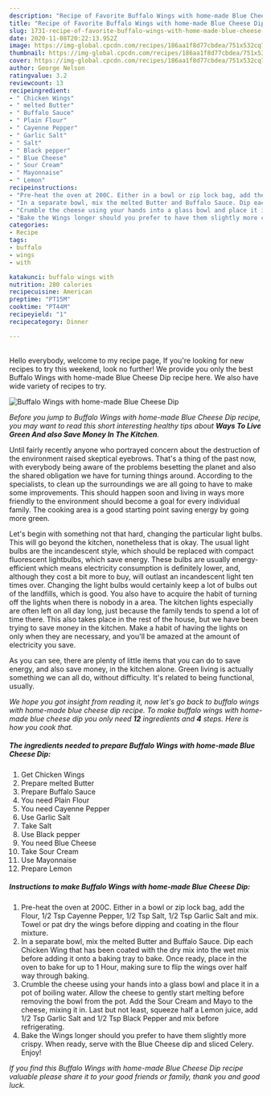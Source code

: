 ```yaml
---
description: "Recipe of Favorite Buffalo Wings with home-made Blue Cheese Dip"
title: "Recipe of Favorite Buffalo Wings with home-made Blue Cheese Dip"
slug: 1731-recipe-of-favorite-buffalo-wings-with-home-made-blue-cheese-dip
date: 2020-11-08T20:22:13.952Z
image: https://img-global.cpcdn.com/recipes/186aa1f8d77cbdea/751x532cq70/buffalo-wings-with-home-made-blue-cheese-dip-recipe-main-photo.jpg
thumbnail: https://img-global.cpcdn.com/recipes/186aa1f8d77cbdea/751x532cq70/buffalo-wings-with-home-made-blue-cheese-dip-recipe-main-photo.jpg
cover: https://img-global.cpcdn.com/recipes/186aa1f8d77cbdea/751x532cq70/buffalo-wings-with-home-made-blue-cheese-dip-recipe-main-photo.jpg
author: George Nelson
ratingvalue: 3.2
reviewcount: 13
recipeingredient:
- " Chicken Wings"
- " melted Butter"
- " Buffalo Sauce"
- " Plain Flour"
- " Cayenne Pepper"
- " Garlic Salt"
- " Salt"
- " Black pepper"
- " Blue Cheese"
- " Sour Cream"
- " Mayonnaise"
- " Lemon"
recipeinstructions:
- "Pre-heat the oven at 200C. Either in a bowl or zip lock bag, add the Flour, 1/2 Tsp Cayenne Pepper, 1/2 Tsp Salt, 1/2 Tsp Garlic Salt and mix. Towel or pat dry the wings before dipping and coating in the flour mixture."
- "In a separate bowl, mix the melted Butter and Buffalo Sauce. Dip each Chicken Wing that has been coated with the dry mix into the wet mix before adding it onto a baking tray to bake. Once ready, place in the oven to bake for up to 1 Hour, making sure to flip the wings over half way through baking."
- "Crumble the cheese using your hands into a glass bowl and place it in a pot of boiling water. Allow the cheese to gently start melting before removing the bowl from the pot. Add the Sour Cream and Mayo to the cheese, mixing it in. Last but not least, squeeze half a Lemon juice, add 1/2 Tsp Garlic Salt and 1/2 Tsp Black Pepper and mix before refrigerating."
- "Bake the Wings longer should you prefer to have them slightly more crispy. When ready, serve with the Blue Cheese dip and sliced Celery. Enjoy!"
categories:
- Recipe
tags:
- buffalo
- wings
- with

katakunci: buffalo wings with 
nutrition: 280 calories
recipecuisine: American
preptime: "PT15M"
cooktime: "PT44M"
recipeyield: "1"
recipecategory: Dinner

---
```

<br>
Hello everybody, welcome to my recipe page, If you're looking for new recipes to try this weekend, look no further! We provide you only the best Buffalo Wings with home-made Blue Cheese Dip recipe here. We also have wide variety of recipes to try.
<br>


![Buffalo Wings with home-made Blue Cheese Dip](https://img-global.cpcdn.com/recipes/186aa1f8d77cbdea/751x532cq70/buffalo-wings-with-home-made-blue-cheese-dip-recipe-main-photo.jpg)

<i>Before you jump to Buffalo Wings with home-made Blue Cheese Dip recipe, you may want to read this short interesting healthy tips about 
<strong>Ways To Live Green And also Save Money In The Kitchen</strong>.</i>
</br>

Until fairly recently anyone who portrayed concern about the destruction of the environment raised skeptical eyebrows. That's a thing of the past now, with everybody being aware of the problems besetting the planet and also the shared obligation we have for turning things around. According to the specialists, to clean up the surroundings we are all going to have to make some improvements. This should happen soon and living in ways more friendly to the environment should become a goal for every individual family. The cooking area is a good starting point saving energy by going more green.

Let's begin with something not that hard, changing the particular light bulbs. This will go beyond the kitchen, nonetheless that is okay. The usual light bulbs are the incandescent style, which should be replaced with compact fluorescent lightbulbs, which save energy. These bulbs are usually energy-efficient which means electricity consumption is definitely lower, and, although they cost a bit more to buy, will outlast an incandescent light ten times over. Changing the light bulbs would certainly keep a lot of bulbs out of the landfills, which is good. You also have to acquire the habit of turning off the lights when there is nobody in a area. The kitchen lights especially are often left on all day long, just because the family tends to spend a lot of time there. This also takes place in the rest of the house, but we have been trying to save money in the kitchen. Make a habit of having the lights on only when they are necessary, and you'll be amazed at the amount of electricity you save.

As you can see, there are plenty of little items that you can do to save energy, and also save money, in the kitchen alone. Green living is actually something we can all do, without difficulty. It's related to being functional, usually.


<i>We hope you got insight from reading it, now let's go back to buffalo wings with home-made blue cheese dip recipe. To make buffalo wings with home-made blue cheese dip you only need <strong>12</strong> ingredients and <strong>4</strong> steps. Here is how you cook that.
</i>

##### The ingredients needed to prepare Buffalo Wings with home-made Blue Cheese Dip:

1. Get  Chicken Wings
1. Prepare  melted Butter
1. Prepare  Buffalo Sauce
1. You need  Plain Flour
1. You need  Cayenne Pepper
1. Use  Garlic Salt
1. Take  Salt
1. Use  Black pepper
1. You need  Blue Cheese
1. Take  Sour Cream
1. Use  Mayonnaise
1. Prepare  Lemon


##### Instructions to make Buffalo Wings with home-made Blue Cheese Dip:

1. Pre-heat the oven at 200C. Either in a bowl or zip lock bag, add the Flour, 1/2 Tsp Cayenne Pepper, 1/2 Tsp Salt, 1/2 Tsp Garlic Salt and mix. Towel or pat dry the wings before dipping and coating in the flour mixture.
1. In a separate bowl, mix the melted Butter and Buffalo Sauce. Dip each Chicken Wing that has been coated with the dry mix into the wet mix before adding it onto a baking tray to bake. Once ready, place in the oven to bake for up to 1 Hour, making sure to flip the wings over half way through baking.
1. Crumble the cheese using your hands into a glass bowl and place it in a pot of boiling water. Allow the cheese to gently start melting before removing the bowl from the pot. Add the Sour Cream and Mayo to the cheese, mixing it in. Last but not least, squeeze half a Lemon juice, add 1/2 Tsp Garlic Salt and 1/2 Tsp Black Pepper and mix before refrigerating.
1. Bake the Wings longer should you prefer to have them slightly more crispy. When ready, serve with the Blue Cheese dip and sliced Celery. Enjoy!


<i>If you find this Buffalo Wings with home-made Blue Cheese Dip recipe valuable please share it to your good friends or family, thank you and good luck.</i>
